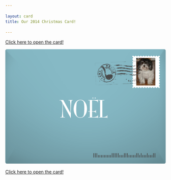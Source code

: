 ```yaml
---

layout: card
title: Our 2014 Christmas Card!

---
```


[Click here to open the card!](/cardPhoto1)

![Card envelope](/public/images/0cardEnvelope.png)

[Click here to open the card!](/cardPhoto1)


